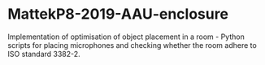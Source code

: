 # MattekP8-2019-AAU-enclosure
Implementation of optimisation of object placement in a room - Python scripts for placing microphones and checking whether the room adhere to ISO standard 3382-2.
